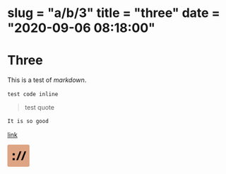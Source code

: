 slug = "a/b/3"
title = "three"
date = "2020-09-06 08:18:00"
===

# Three

This is a test of *markdown*.

`test code inline`

> test quote

```rust
It is so good
```

[link](/blog/a/b)

<img src="/static/tide-logo.png" width=10%>
